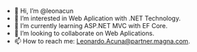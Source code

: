 - 👋 Hi, I’m @leonacun
- 👀 I’m interested in Web Aplication with .NET Technology.
- 🌱 I’m currently learning ASP.NET MVC with EF Core.
- 💞️ I’m looking to collaborate on Web Aplications.
- 📫 How to reach me: Leonardo.Acuna@partner.magna.com.

<!---
leonacun/leonacun is a ✨ special ✨ repository because its `README.md` (this file) appears on your GitHub profile.
You can click the Preview link to take a look at your changes.
--->

